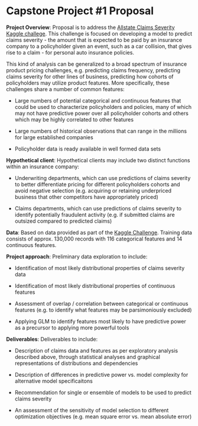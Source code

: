 # Capstone Project #1 Proposal

**Project Overview**: Proposal is to address the [Allstate Claims Severity Kaggle challege](https://www.kaggle.com/c/allstate-claims-severity). This challenge is focused on developing a model to predict claims severity - the amount that is expected to be paid by an insurance company to a policyholder given an event, such as a car collision, that gives rise to a claim - for personal auto insurance policies.

This kind of analysis can be generalized to a broad spectrum of insurance product pricing challenges, e.g. predicting claims frequency, predicting claims severity for other lines of business, predicting how cohorts of policyholders may utilize product features. More specifically, these challenges share a number of common features:

- Large numbers of potential categorical and continuous features that could be used to characterize policyholders and policies, many of which may not have predictive power over all policyholder cohorts and others which may be highly correlated to other features

- Large numbers of historical observations that can range in the millions for large established companies

- Policyholder data is ready available in well formed data sets

**Hypothetical client**: Hypothetical clients may include two distinct functions within an insurance company:

- Underwriting departments, which can use predictions of claims severity to better differentiate pricing for different policyholders cohorts and avoid negative selection (e.g. acquiring or retaining underpriced business that other competitors have appropriately priced)

- Claims departments, which can use predictions of claims severity to identify potentially fraudulent activity (e.g. if submitted claims are outsized compared to predicted claims)

**Data**: Based on data provided as part of the [Kaggle Challenge](https://www.kaggle.com/c/allstate-claims-severity/data). Training data consists of approx. 130,000 records with 116 categorical features and 14 continuous features.

**Project approach**: Preliminary data exploration to include:

- Identification of most likely distributional properties of claims severity data

- Identification of most likely distributional properties of continuous features

- Assessment of overlap / correlation between categorical or continuous features (e.g. to identify what features may be parsimoniously excluded)

- Applying GLM to identify features most likely to have predictive power as a precursor to applying more powerful tools

**Deliverables**: Deliverables to include:

- Description of claims data and features as per exploratory analysis described above, through statistical analyses and graphical representations of distributions and dependencies

- Description of differences in predictive power vs. model complexity for alternative model specificaitons

- Recommendation for single or ensemble of models to be used to predict claims severity

- An assessment of the sensitivity of model selection to different optimization objectives (e.g. mean square error vs. mean absolute error) 
